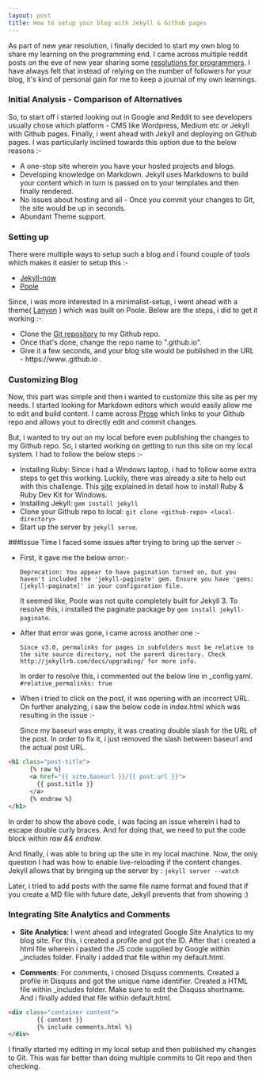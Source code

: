 ```yaml
---
layout: post
title: How to setup your blog with Jekyll & Github pages
---
```


As part of new year resolution, i finally decided to start my own blog to share my learning on the programming end. I came across multiple reddit posts on the eve of new year sharing some [resolutions for programmers](http://matt.might.net/articles/programmers-resolutions/). I have always felt that instead of relying on the number of followers for your blog, it's kind of personal gain for me to keep a journal of my own learnings. 

### Initial Analysis - Comparison of Alternatives

So, to start off i started looking out in Google and Reddit to see developers usually chose which platform - CMS like Wordpress, Medium etc or Jekyll with Github pages. Finally, i went ahead with Jekyll and deploying on Github pages. I was particularly inclined towards this option due to the below reasons :-

* A one-stop site wherein you have your hosted projects and blogs. 
* Developing knowledge on Markdown. Jekyll uses Markdowns to build your content which in turn is passed on to your templates and then finally rendered.
* No issues about hosting and all - Once you commit your changes to Git, the site would be up in seconds. 
* Abundant Theme support.

### Setting up

There were multiple ways to setup such a blog and i found couple of tools which makes it easier to setup this :-

* [Jekyll-now](https://github.com/barryclark/jekyll-now)
* [Poole](http://getpoole.com/)

Since, i was more interested in a minimalist-setup, i went ahead with a theme( [Lanyon](https://github.com/poole/lanyon) ) which was built on Poole. Below are the steps, i did to get it working :-

* Clone the [Git repository](https://github.com/poole/lanyon) to my Github repo.
* Once that's done, change the repo name to "<your-github-profile-name>.github.io". 
* Give it a few seconds, and your blog site would be published in the URL - https://www.<your-github-profile-name>.github.io .

### Customizing Blog

Now, this part was simple and then i wanted to customize this site as per my needs. I started looking for Markdown editors which would easily allow me to edit and build content. I came across [Prose](http://prose.io/) which links to your Github repo and allows yout to directly edit and commit changes. 

But, i wanted to try out on my local before even publishing the changes to my Github repo. So, i started working on getting to run this site on my local system. I had to follow the below steps :-

* Installing Ruby: Since i had a Windows laptop, i had to follow some extra steps to get this working. Luckily, there was already a site to help out with this challenge. This [site](http://jekyll-windows.juthilo.com/1-ruby-and-devkit/) explained in detail how to install Ruby & Ruby Dev Kit for Windows.   
* Installing Jekyll: `gem install jekyll`
* Clone your Github repo to local: `git clone <github-repo> <local-directory>`
* Start up the server by `jekyll serve`.

###Issue Time
I faced some issues after trying to bring up the server :-

* First, it gave me the below error:-

	`Deprecation: You appear to have pagination turned on, but you haven't included the 'jekyll-paginate' gem. Ensure you have 'gems: [jekyll-paginate]' in your configuration file.`


	It seemed like, Poole was not quite completely built for Jekyll 3. To resolve this, i installed the paginate package by `gem install jekyll-paginate`.

* After that error was gone, i came across another one :-

	`Since v3.0, permalinks for pages in subfolders must be relative to the site source directory, not the parent directory. Check http://jekyllrb.com/docs/upgrading/ for more info.`

	In order to resolve this, i commented out the below line in _config.yaml.
	`#relative_permalinks: true`

* When i tried to click on the post, it was opening with an incorrect URL. On further analyzing, i saw the below code in index.html which was resulting in the issue :-

	Since my baseurl was empty, it was creating double slash for the URL of the post. In order to fix it, i just removed the slash between baseurl and the actual post URL.


~~~html
<h1 class="post-title">
	  {% raw %}	
      <a href="{{ site.baseurl }}/{{ post.url }}">
        {{ post.title }}
      </a>
      {% endraw %}
</h1>
~~~

In order to show the above code, i was facing an issue wherein i had to escape double curly braces. And for doing that, we need to put the code block within *raw && endraw*.

	
And finally, i was able to bring up the site in my local machine. Now, the only question I had was how to enable live-reloading if the content changes. Jekyll allows that by bringing up the server by : `jekyll server --watch`

Later, i tried to add posts with the same file name format and found that if you create a MD file with future date, Jekyll prevents that from showing :)

### Integrating Site Analytics and Comments

* **Site Analytics**: I went ahead and integrated Google Site Analytics to my blog site. For this, i created a profile and got the ID. After that i created a html file wherein i pasted the JS code supplied by Google within _includes folder. Finally i added that file within my default.html.

* **Comments**: For comments, i chosed Disquss comments. Created a profile in Disquss and got the unique name identifier. Created a HTML file within _includes folder. Make sure to edit the Disquss shortname. And i finally added that file within default.html.

~~~html
<div class="container content">
        {{ content }}
        {% include comments.html %}
</div>
~~~ 

I finally started my editing in my local setup and then published my changes to Git. This was far better than doing multiple commits to Git repo and then checking.

